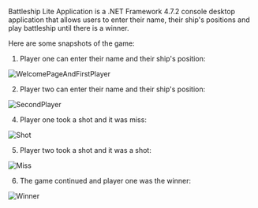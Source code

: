 Battleship Lite Application is a .NET Framework 4.7.2 console desktop application that allows users to enter their name, their ship's positions and play battleship until there is a winner. 

Here are some snapshots of the game:

1. Player one can enter their name and their ship's position:

![WelcomePageAndFirstPlayer](https://github.com/Franco-Diaz-Licham/BattleshipLiteApp/assets/138960498/30f3a26e-9f96-4150-9e89-c85f2ea96833)

2. Player two can enter their name and their ship's position:

![SecondPlayer](https://github.com/Franco-Diaz-Licham/BattleshipLiteApp/assets/138960498/08149019-7d7f-436f-a56a-e7d873840ea2)

4. Player one took a shot and it was miss:

![Shot](https://github.com/Franco-Diaz-Licham/BattleshipLiteApp/assets/138960498/3047cc6f-d71f-45d3-9a78-3cc89c3b2977)

5. Player two took a shot and it was a shot:

![Miss](https://github.com/Franco-Diaz-Licham/BattleshipLiteApp/assets/138960498/f8f5df51-4ddd-43f5-a410-10e0c48b21a5)

6. The game continued and player one was the winner:

![Winner](https://github.com/Franco-Diaz-Licham/BattleshipLiteApp/assets/138960498/a974882c-22b9-41a3-ab1b-05de08c44ca4)

